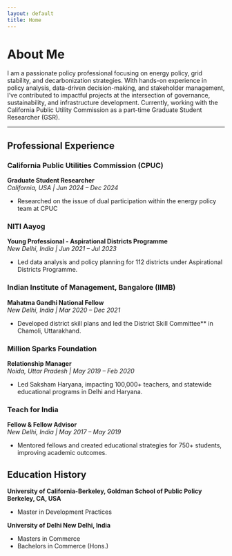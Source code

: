 ```yaml
---
layout: default
title: Home
---
```


# About Me

I am a passionate policy professional focusing on energy policy, grid stability, and decarbonization strategies. With hands-on experience in policy analysis, data-driven decision-making, and stakeholder management, I’ve contributed to impactful projects at the intersection of governance, sustainability, and infrastructure development. Currently, working with the California Public Utility Commission as a part-time Graduate Student Researcher (GSR).

---

## Professional Experience

### California Public Utilities Commission (CPUC)
**Graduate Student Researcher**  
*California, USA | Jun 2024 – Dec 2024*  
- Researched on the issue of dual participation within the energy policy team at CPUC

### NITI Aayog
**Young Professional - Aspirational Districts Programme**  
*New Delhi, India | Jun 2021 – Jul 2023*  
- Led data analysis and policy planning for 112 districts under Aspirational Districts Programme.

### Indian Institute of Management, Bangalore (IIMB)
**Mahatma Gandhi National Fellow**  
*New Delhi, India | Mar 2020 – Dec 2021*  
- Developed district skill plans and led the District Skill Committee** in Chamoli, Uttarakhand.

### Million Sparks Foundation
**Relationship Manager**  
*Noida, Uttar Pradesh | May 2019 – Feb 2020*  
- Led Saksham Haryana, impacting 100,000+ teachers, and statewide educational programs in Delhi and Haryana.

### Teach for India
**Fellow & Fellow Advisor**  
*New Delhi, India | May 2017 – May 2019*  
- Mentored fellows and created educational strategies for 750+ students, improving academic outcomes.

## Education History
**University of California-Berkeley, Goldman School of Public Policy Berkeley, CA, USA**
- Master in Development Practices 

**University of Delhi New Delhi, India**
- Masters in Commerce  
- Bachelors in Commerce (Hons.)
